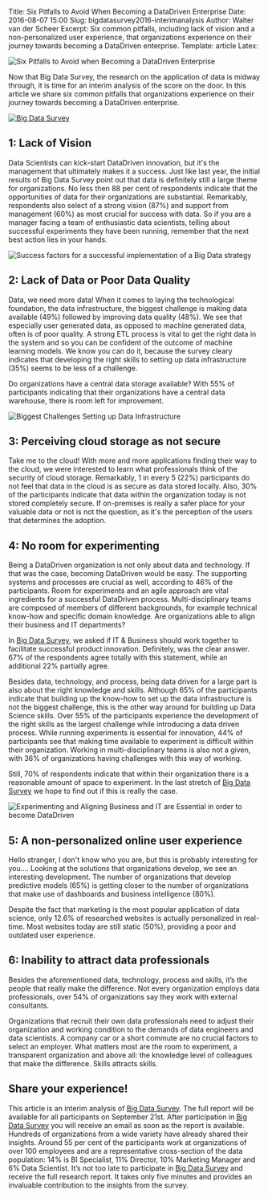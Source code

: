 Title: Six Pitfalls to Avoid When Becoming a DataDriven Enterprise
Date: 2016-08-07 15:00
Slug: bigdatasurvey2016-interimanalysis
Author: Walter van der Scheer
Excerpt: Six common pitfalls, including lack of vision and a non-personalized user experience, that organizations experience on their journey towards becoming a DataDriven enterprise. 
Template: article
Latex:

![Six Pitfalls to Avoid when Becoming a DataDriven Enterprise](/static/images/bigdatasurvey2016/bigdatasurvey-pitfallstoavoid.jpg "Six Pitfalls to Avoid when Becoming a DataDriven Enterprise")

<span class="lead">
Now that Big Data Survey, the research on the application of data is midway through, it is time for an interim analysis of the score on the door. In this article we share six common pitfalls that organizations experience on their journey towards becoming a DataDriven enterprise.

[![Big Data Survey](/static/images/bigdatasurvey2016/bigdatasurvey-logo.png)](http://www.bigdatasurvey.nl)
</span>

## 1: Lack of Vision

Data Scientists can kick-start DataDriven innovation, but it's the management that ultimately makes it a success. Just like last year, the initial results of Big Data Survey point out that data is definitely still a large theme for organizations. No less then 88 per cent of respondents indicate that the opportunities of data for their organizations are substantial. Remarkably, respondents also select of a strong vision (87%) and support from management (60%) as most crucial for success with data. So if you are a manager facing a team of enthusiastic data scientists, telling about successful experiments they have been running, remember that the next best action lies in your hands.

![Success factors for a successful implementation of a Big Data strategy](/static/images/bigdatasurvey2016/bigdatasurvey-successfactors.jpg "Success factors for a successfull implementation of a Big Data strategy")

## 2: Lack of Data or Poor Data Quality

Data, we need more data! When it comes to laying the technological foundation, the data infrastructure, the biggest challenge is making data available (49%) followed by improving data quality (48%). We see that especially user generated data, as opposed to machine generated data, often is of poor quality. A strong ETL process is vital to get the right data in the system and so you can be confident of the outcome of machine learning models. We know you can do it, because the survey cleary indicates that developing the right skills to setting up data infrastructure (35%) seems to be less of a challenge.
 
Do organizations have a central data storage available? With 55% of participants indicating that their organizations have a central data warehouse, there is room left for improvement. 

![Biggest Challenges Setting up Data Infrastructure](/static/images/bigdatasurvey2016/bigdatasurvey-biggestchallenges-infrastructure.jpg "Biggest Challenges Setting up Data Infrastructure")

## 3: Perceiving cloud storage as not secure

Take me to the cloud! With more and more applications finding their way to the cloud, we were interested to learn what professionals think of the security of cloud storage. Remarkably, 1 in every 5 (22%) participants do not feel that data in the cloud is as secure as data stored locally. Also, 30% of the participants indicate that data within the organization today is not stored completely secure. If on-premises is really a safer place for your valuable data or not is not the question, as it's the perception of the users that determines the adoption. 

## 4: No room for experimenting

Being a DataDriven organization is not only about data and technology. If that was the case, becoming DataDriven would be easy. The supporting systems and processes are crucial as well, according to 46% of the participants. Room for experiments and an agile approach are vital ingredients for a successful DataDriven process. Multi-disciplinary teams are composed of members of different backgrounds, for example technical know-how and specific domain knowledge. Are organizations able to align their business and IT departments?

In [Big Data Survey](https://nl.surveymonkey.com/r/bigdatasurvey-english "Participate in Big Data Survey"), we asked if IT & Business should work together to facilitate successful product innovation. Definitely, was the clear answer. 67% of the respondents agree totally with this statement, while an additional 22% partially agree.

Besides data, technology, and process, being data driven for a large part is also about the right knowledge and skills. Although 65% of the participants indicate that building up the know-how to set up the data infrastructure is not the biggest challenge, this is the other way around for building up Data Science skills. Over 55% of the participants experience the development of the right skills as the largest challenge while introducing a data driven process. While running experiments is essential for innovation, 44% of participants see that making time available to experiment is difficult within their organization. Working in multi-disciplinary teams is also not a given, with 36% of organizations having challenges with this way of working.

Still, 70% of respondents indicate that within their organization there is a reasonable amount of space to experiment. In the last stretch of [Big Data Survey](https://nl.surveymonkey.com/r/bigdatasurvey-english "Participate in Big Data Survey") we hope to find out if this is really the case. 

![Experimenting and Aligning Business and IT are Essential in order to become DataDriven](/static/images/bigdatasurvey2016/bigdatasurvey-biggestchallenges-infrastructure.jpg "Experimenting and Aligning Business and IT are Essential in order to become DataDriven")

## 5: A non-personalized online user experience

Hello stranger, I don't know who you are, but this is probably interesting for you.... Looking at the solutions that organizations develop, we see an interesting development. The number of organizations that develop predictive models (65%) is getting closer to the number of organizations that make use of dashboards and business intelligence (80%). 

Despite the fact that marketing is the most popular application of data science, only 12.6% of researched websites is actually personalized in real-time. Most websites today are still static (50%), providing a poor and outdated user experience.

## 6: Inability to attract data professionals

Besides the aforementioned data, technology, process and skills, it’s the people that really make the difference. Not every organization employs data professionals, over 54% of organizations say they work with external consultants. 

Organizations that recruit their own data professionals need to adjust their organization and working condition to the demands of data engineers and data scientists. A company car or a short commute are no crucial factors to select an employer. What matters most are the room to experiment, a transparent organization and above all: the knowledge level of colleagues that make the difference. Skills attracts skills.
 
## Share your experience!

This article is an interim analysis of [Big Data Survey](https://nl.surveymonkey.com/r/bigdatasurvey-english "Participate in Big Data Survey"). The full report will be available for all participants on September 21st. After participation in [Big Data Survey](https://nl.surveymonkey.com/r/bigdatasurvey-english) you will receive an email as soon as the report is available. Hundreds of organizations from a wide variety have already shared their insights. Around 55 per cent of the participants work at organizations of over 100 employees and are a representative cross-section of the data population: 14% is BI Specialist, 11% Director, 10% Marketing Manager and 6% Data Scientist. It’s not too late to participate in [Big Data Survey](https://nl.surveymonkey.com/r/bigdatasurvey-english) and receive the full research report. It takes only five minutes and provides an invaluable contribution to the insights from the survey. 


